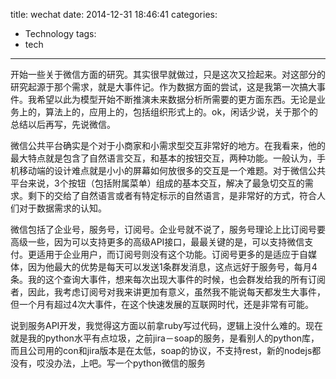 title: wechat
date: 2014-12-31 18:46:41
categories:
- Technology
tags:
- tech
---
开始一些关于微信方面的研究。其实很早就做过，只是这次又捡起来。对这部分的研究起源于那个需求，就是大事件记。作为数据方面的尝试，这是我第一次搞大事件。我希望以此为模型开始不断推演未来数据分析所需要的更方面东西。无论是业务上的，算法上的，应用上的，包括组织形式上的。ok，闲话少说，关于那个的总结以后再写，先说微信。

微信公共平台确实是个对于小商家和小需求型交互非常好的地方。在我看来，他的最大特点就是包含了自然语言交互，和基本的按钮交互，两种功能。一般认为，手机移动端的设计难点就是小小的屏幕如何放很多的交互是一个难题。对于微信公共平台来说，3个按钮（包括附属菜单）组成的基本交互，解决了最急切交互的需求。剩下的交给了自然语言或者有特定标示的自然语言，是非常好的方式，符合人们对于数据需求的认知。

微信包括了企业号，服务号，订阅号。企业号就不说了，服务号理论上比订阅号要高级一些，因为可以支持更多的高级API接口，最最关键的是，可以支持微信支付。更适用于企业用户，而订阅号则没有这个功能。订阅号更多的是适应于自媒体，因为他最大的优势是每天可以发送1条群发消息，这点远好于服务号，每月4条。我的这个查询大事件，想来每次出现大事件的时候，也会群发给我的所有订阅者，因此，我考虑订阅号对我来讲更加有意义，虽然我不能说每天都发生大事件，但一个月有超过4次大事件，在这个快速发展的互联网时代，还是非常有可能。

说到服务API开发，我觉得这方面以前拿ruby写过代码，逻辑上没什么难的。现在就是我的python水平有点垃圾，之前jira－soap的服务，是看别人的python库，而且公司用的con和jira版本是在太低，soap的协议，不支持rest，新的nodejs都没有，哎没办法，上吧。写一个python微信的服务